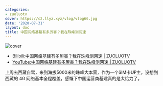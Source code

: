 ```yaml
---
categories:
- zuoluotv
cover: https://c2.llyz.xyz/vlog/vlog66.jpg
date: '2020-07-31'
layout: doc
title: 中国网络基建有多厉害？我在珠峰测网速
---
```


![cover](<https://c2.llyz.xyz/vlog/vlog66.jpg>)

- [Bilibili:中国网络基建有多厉害？我在珠峰测网速 | ZUOLUOTV](https://www.bilibili.com/video/BV1Gz4y1Q7Mz)
- [YouTube:中国网络基建有多厉害？我在珠峰测网速 | ZUOLUOTV](https://www.youtube.com/watch?v=xg7ZrgOb8Ik)

上周去西藏自驾，来到海拔5000米的珠峰大本营，作为一个SIM卡UP主，没想到西藏的 4G 网络基本全程覆盖，感慨下中国运营商基建真的是太给力了。
